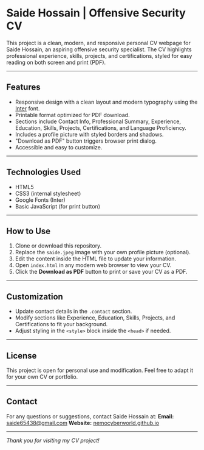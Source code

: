 # Saide Hossain | Offensive Security CV

This project is a clean, modern, and responsive personal CV webpage for Saide Hossain, an aspiring offensive security specialist. The CV highlights professional experience, skills, projects, and certifications, styled for easy reading on both screen and print (PDF).

---

## Features

- Responsive design with a clean layout and modern typography using the [Inter](https://fonts.google.com/specimen/Inter) font.
- Printable format optimized for PDF download.
- Sections include Contact Info, Professional Summary, Experience, Education, Skills, Projects, Certifications, and Language Proficiency.
- Includes a profile picture with styled borders and shadows.
- "Download as PDF" button triggers browser print dialog.
- Accessible and easy to customize.

---

## Technologies Used

- HTML5
- CSS3 (internal stylesheet)
- Google Fonts (Inter)
- Basic JavaScript (for print button)

---

## How to Use

1. Clone or download this repository.
2. Replace the `saide.jpeg` image with your own profile picture (optional).
3. Edit the content inside the HTML file to update your information.
4. Open `index.html` in any modern web browser to view your CV.
5. Click the **Download as PDF** button to print or save your CV as a PDF.

---

## Customization

- Update contact details in the `.contact` section.
- Modify sections like Experience, Education, Skills, Projects, and Certifications to fit your background.
- Adjust styling in the `<style>` block inside the `<head>` if needed.

---

## License

This project is open for personal use and modification. Feel free to adapt it for your own CV or portfolio.

---

## Contact

For any questions or suggestions, contact Saide Hossain at:
**Email:** saide65438@gmail.com
**Website:** [nemocyberworld.github.io](https://nemocyberworld.github.io)

---

*Thank you for visiting my CV project!*

